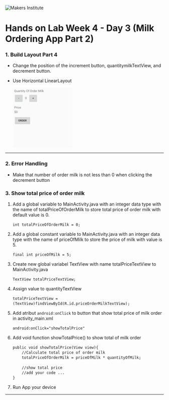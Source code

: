 ![Makers Institute](https://makersinstitute.id/img/logo-makersinstitute.png)

# Hands on Lab Week 4 - Day 3 (Milk Ordering App Part 2)

### <a name="lab11"></a>1. Build Layout Part 4
- Change the position of the increment button, quantitymilkTextView, and decrement button.
- Use Horizontal LinearLayout
 
  ![Gambar 1](../images/w5d1%20-%204.png)

---

### <a name="lab12"></a>2. Error Handling
- Make that number of order milk is not less than 0 when clicking the decrement button

### <a name="lab13"></a>3. Show total price of order milk
1. Add a global variable to MainActivity.java with an integer data type with the name of totalPriceOfOrderMilk to store total price of order milk with default value is 0.   
    ```
    int totalPriceOfOrderMilk = 0;  
    ```

2. Add a global constant variable to MainActivity.java with an integer data type with the name of priceOfMilk to store the price of milk with value is 5.   
    ```
   final int priceOfMilk = 5; 
    ``` 

3. Create new global variabel TextView with name totalPriceTextView to MainActivity.java
    ```
    TextView totalPriceTextView; 
    ``` 

4. Assign value to quantityTextView
    ```
    totalPriceTextView = (TextView)findViewById(R.id.priceOrderMilkTextView);
    ```

5. Add atribut `android:onClick` to button that show total price of milk order in activity_main.xml
    ```
    android:onClick="showTotalPrice"
    ```

6. Add void function showTotalPrice() to show total of milk order
    ```
    public void showTotalPrice(View view){
        //Calculate total price of order milk
        totalPriceOfOrderMilk = priceOfMilk * quantityOfMilk;

        //show total price 
        //add your code ...
    }
    ```
7. Run App your device

---
